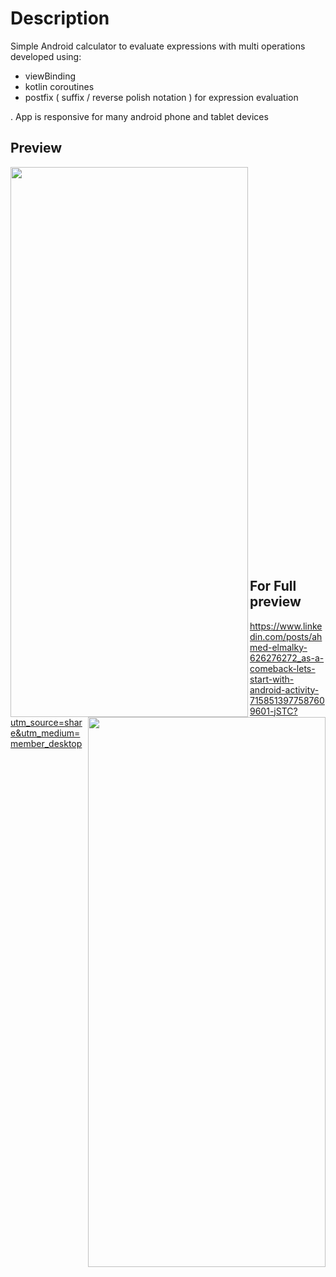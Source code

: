 # Description
Simple Android calculator to evaluate expressions with multi operations
developed using:<br>
- viewBinding<br>
- kotlin coroutines<br>
- postfix ( suffix / reverse polish notation ) for expression evaluation<br>

. App is responsive for many android phone and tablet devices<br>
## Preview
<div align="center">
<img align="left" width="380px" height="880px" src="https://github.com/AhmedEl-Malky/Calculator-Android-App/assets/130024306/42f8c3eb-57a3-4eef-8ca4-c5aedf74b924"/>
<img align="right" width="380px" height="880px" src="https://github.com/AhmedEl-Malky/Calculator-Android-App/assets/130024306/664bf5bc-20d1-471a-935c-986b6f2fbb31"/>  
</div>

<br><br><br><br><br><br><br><br><br><br><br><br><br><br><br><br><br><br><br><br><br><br><br><br><br><br><br><br><br><br><br><br><br><br><br><br><br>

## For Full preview
https://www.linkedin.com/posts/ahmed-elmalky-626276272_as-a-comeback-lets-start-with-android-activity-7158513977587609601-jSTC?utm_source=share&utm_medium=member_desktop




